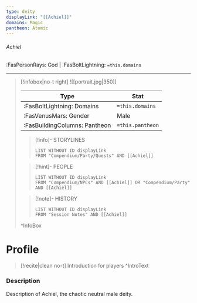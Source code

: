 ```yaml
---
type: deity
displayLink: "[[Achiel]]"
domains: Magic
pantheon: Atomic
---
```


###### Achiel
<span class="sub2">:FasPersonRays: God | :FasBoltLightning: `=this.domains` </span>
___

> [!infobox|no-t right]
> ![[portrait.jpg|350]]
>
> | Type | Stat |
> | ---- | ---- |
> | :FasBoltLightning: Domains | `=this.domains` |
> | :FasVenusMars: Gender | Male |
> | :FasBuildingColumns: Pantheon | `=this.pantheon` |
>
>> [!info]- STORYLINES
>>```dataview
>>LIST WITHOUT ID displayLink
>>FROM "Compendium/Party/Quests" AND [[Achiel]]
>
>> [!hint]-  PEOPLE
>>```dataview
>>LIST WITHOUT ID displayLink
>>FROM "Compendium/NPCs" AND [[Achiel]] OR "Compendium/Party" AND [[Achiel]] 
>
>>[!note]- HISTORY
>>```dataview
>>LIST WITHOUT ID displayLink
>>FROM "Session Notes" AND [[Achiel]]
>
>^InfoBox

# Profile

> [!recite|clean no-t]
>	Introduction for players
>^IntroText

### Description
Description of Achiel, the chaotic neutral male deity.
